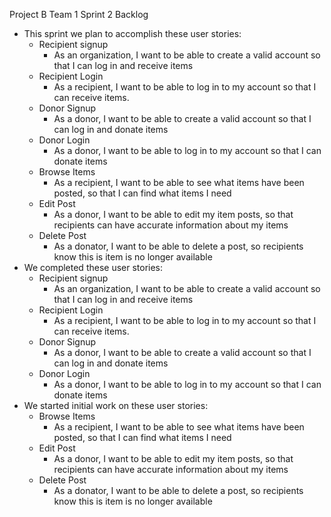 Project B Team 1
Sprint 2 Backlog
- This sprint we plan to accomplish these user stories: 
  - Recipient signup
     - As an organization, I want to be able to create a valid account so that I can log in and receive items
  - Recipient Login
    - As a recipient, I want to be able to log in to my account so that I can receive items.
  - Donor Signup
    - As a donor, I want to be able to create a valid account so that I can log in and donate items
  - Donor Login
    - As a donor, I want to be able to log in to my account so that I can donate items
  - Browse Items
    - As a recipient, I want to be able to see what items have been posted, so that I can find what items I need
  - Edit Post
    - As a donor, I want to be able to edit my item posts, so that recipients can have accurate information about my items
  - Delete Post
    - As a donator, I want to be able to delete a post, so recipients know this is item is no longer available
- We completed these user stories:
   - Recipient signup
     - As an organization, I want to be able to create a valid account so that I can log in and receive items
  - Recipient Login
    - As a recipient, I want to be able to log in to my account so that I can receive items.
  - Donor Signup
    - As a donor, I want to be able to create a valid account so that I can log in and donate items
  - Donor Login
    - As a donor, I want to be able to log in to my account so that I can donate items
- We started initial work on these user stories:
   - Browse Items
      - As a recipient, I want to be able to see what items have been posted, so that I can find what items I need
  - Edit Post
    - As a donor, I want to be able to edit my item posts, so that recipients can have accurate information about my items
  - Delete Post
    - As a donator, I want to be able to delete a post, so recipients know this is item is no longer available
  
